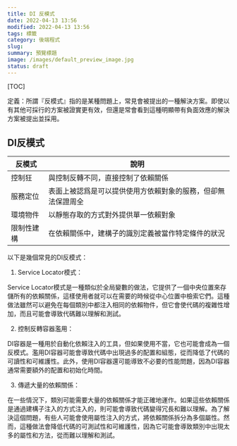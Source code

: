 ```yaml
---
title: DI 反模式
date: 2022-04-13 13:56
modified: 2022-04-13 13:56
tags: 標籤
category: 後端程式
slug:
summary: 預覽標題
image: /images/default_preview_image.jpg
status: draft
---
```


[TOC]

定義：所謂『反模式』指的是某種問題上，常見會被提出的一種解決方案。即使以有其他可採行的方案被證實更有效，但還是常會看到這種明顯帶有負面效應的解決方案被提出並採用。


## DI反模式

| 反模式     | 說明                                                         |
| ---------- | ------------------------------------------------------------ |
| 控制狂     | 與控制反轉不同，直接控制了依賴關係                           |
| 服務定位   | 表面上被認爲是可以提供使用方依賴對象的服務，但卻無法保證周全 |
| 環境物件   | 以靜態存取的方式對外提供單一依賴對象                         |
| 限制性建構 | 在依賴關係中，建構子的識別定義被當作特定條件的狀況           |


以下是幾個常見的DI反模式：

1.  Service Locator模式：

Service Locator模式是一種類似於全局變數的做法，它提供了一個中央位置來存儲所有的依賴關係，這樣使用者就可以在需要的時候從中心位置中檢索它們。這種做法雖然可以避免在每個類別中都注入相同的依賴物件，但它會使代碼的複雜性增加，而且可能會導致代碼難以理解和測試。

2.  控制反轉容器濫用：

DI容器是一種用於自動化依賴注入的工具，但如果使用不當，它也可能會成為一個反模式。濫用DI容器可能會導致代碼中出現過多的配置和組態，從而降低了代碼的可讀性和可維護性。此外，使用DI容器還可能導致不必要的性能問題，因為DI容器通常需要額外的配置和初始化時間。

3.  傳遞大量的依賴關係：

在一些情況下，類別可能需要大量的依賴關係才能正確地運作。如果這些依賴關係是通過建構子注入的方式注入的，則可能會導致代碼變得冗長和難以理解。為了解決這個問題，有些人可能會使用屬性注入的方式，將依賴關係拆分為多個屬性。然而，這種做法會降低代碼的可測試性和可維護性，因為它可能會導致類別中出現太多的屬性和方法，從而難以理解和測試。